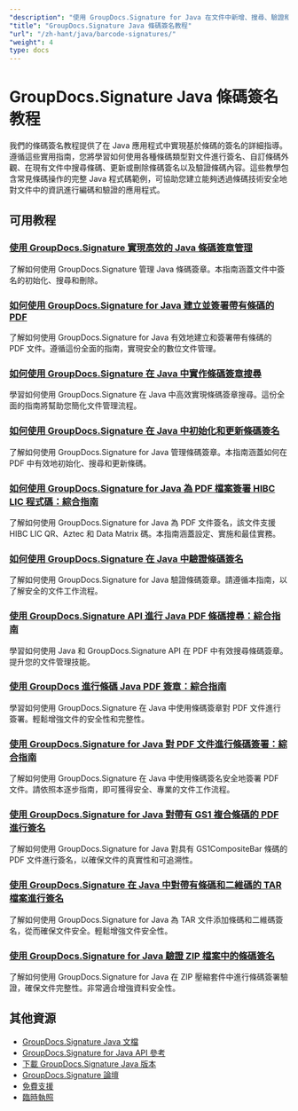 ```yaml
---
"description": "使用 GroupDocs.Signature for Java 在文件中新增、搜尋、驗證和管理條碼簽署的逐步教學。"
"title": "GroupDocs.Signature Java 條碼簽名教程"
"url": "/zh-hant/java/barcode-signatures/"
"weight": 4
type: docs
---
```

# GroupDocs.Signature Java 條碼簽名教程

我們的條碼簽名教程提供了在 Java 應用程式中實現基於條碼的簽名的詳細指導。遵循這些實用指南，您將學習如何使用各種條碼類型對文件進行簽名、自訂條碼外觀、在現有文件中搜尋條碼、更新或刪除條碼簽名以及驗證條碼內容。這些教學包含常見條碼操作的完整 Java 程式碼範例，可協助您建立能夠透過條碼技術安全地對文件中的資訊進行編碼和驗證的應用程式。

## 可用教程

### [使用 GroupDocs.Signature 實現高效的 Java 條碼簽章管理](./java-barcode-signature-management-groupdocs-signature/)
了解如何使用 GroupDocs.Signature 管理 Java 條碼簽章。本指南涵蓋文件中簽名的初始化、搜尋和刪除。

### [如何使用 GroupDocs.Signature for Java 建立並簽署帶有條碼的 PDF](./create-sign-pdfs-groupdocs-barcode-java/)
了解如何使用 GroupDocs.Signature for Java 有效地建立和簽署帶有條碼的 PDF 文件。遵循這份全面的指南，實現安全的數位文件管理。

### [如何使用 GroupDocs.Signature 在 Java 中實作條碼簽章搜尋](./implement-barcode-signature-search-groupdocs-signature-java/)
學習如何使用 GroupDocs.Signature 在 Java 中高效實現條碼簽章搜尋。這份全面的指南將幫助您簡化文件管理流程。

### [如何使用 GroupDocs.Signature 在 Java 中初始化和更新條碼簽名](./java-groupdocs-signature-barcode-initialize-update/)
了解如何使用 GroupDocs.Signature for Java 管理條碼簽章。本指南涵蓋如何在 PDF 中有效地初始化、搜尋和更新條碼。

### [如何使用 GroupDocs.Signature for Java 為 PDF 檔案簽署 HIBC LIC 程式碼：綜合指南](./sign-pdfs-hibc-lic-codes-groupdocs-java/)
了解如何使用 GroupDocs.Signature for Java 為 PDF 文件簽名，該文件支援 HIBC LIC QR、Aztec 和 Data Matrix 碼。本指南涵蓋設定、實施和最佳實務。

### [如何使用 GroupDocs.Signature 在 Java 中驗證條碼簽名](./verify-barcode-signatures-groupdocs-signature-java/)
了解如何使用 GroupDocs.Signature for Java 驗證條碼簽章。請遵循本指南，以了解安全的文件工作流程。

### [使用 GroupDocs.Signature API 進行 Java PDF 條碼搜尋：綜合指南](./java-pdf-barcode-search-groupdocs-signature-api/)
學習如何使用 Java 和 GroupDocs.Signature API 在 PDF 中有效搜尋條碼簽章。提升您的文件管理技能。

### [使用 GroupDocs 進行條碼 Java PDF 簽章：綜合指南](./java-pdf-signing-barcode-groupdocs/)
學習如何使用 GroupDocs.Signature 在 Java 中使用條碼簽章對 PDF 文件進行簽署。輕鬆增強文件的安全性和完整性。

### [使用 GroupDocs.Signature for Java 對 PDF 文件進行條碼簽署：綜合指南](./sign-pdf-barcode-groupdocs-signature-java/)
了解如何使用 GroupDocs.Signature 在 Java 中使用條碼簽名安全地簽署 PDF 文件。請依照本逐步指南，即可獲得安全、專業的文件工作流程。

### [使用 GroupDocs.Signature for Java 對帶有 GS1 複合條碼的 PDF 進行簽名](./sign-pdf-gs1compositebar-barcode-groupdocs-signature-java/)
了解如何使用 GroupDocs.Signature for Java 對具有 GS1CompositeBar 條碼的 PDF 文件進行簽名，以確保文件的真實性和可追溯性。

### [使用 GroupDocs.Signature 在 Java 中對帶有條碼和二維碼的 TAR 檔案進行簽名](./sign-tar-archives-barcode-qr-code-java/)
了解如何使用 GroupDocs.Signature for Java 為 TAR 文件添加條碼和二維碼簽名，從而確保文件安全。輕鬆增強文件安全性。

### [使用 GroupDocs.Signature for Java 驗證 ZIP 檔案中的條碼簽名](./verify-barcode-signatures-zip-groupdocs-signature-java/)
了解如何使用 GroupDocs.Signature for Java 在 ZIP 壓縮套件中進行條碼簽署驗證，確保文件完整性。非常適合增強資料安全性。

## 其他資源

- [GroupDocs.Signature Java 文檔](https://docs.groupdocs.com/signature/java/)
- [GroupDocs.Signature for Java API 參考](https://reference.groupdocs.com/signature/java/)
- [下載 GroupDocs.Signature Java 版本](https://releases.groupdocs.com/signature/java/)
- [GroupDocs.Signature 論壇](https://forum.groupdocs.com/c/signature)
- [免費支援](https://forum.groupdocs.com/)
- [臨時執照](https://purchase.groupdocs.com/temporary-license/)